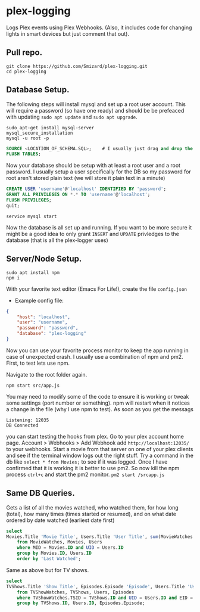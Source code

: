 # plex-logging
Logs Plex events using Plex Webhooks. (Also, it includes code for changing lights in smart devices but just comment that out).

## Pull repo.
```shell
git clone https://github.com/Smizard/plex-logging.git
cd plex-logging
```

## Database Setup.
The following steps will install mysql and set up a root user account. This will require a password (so have one ready) and should be be prefeaced with updating `sudo apt update` and `sudo apt upgrade`.
```shell
sudo apt-get install mysql-server
mysql_secure_installation
mysql -u root -p
```
```SQL
SOURCE <LOCATION_OF_SCHEMA.SQL>;    # I usually just drag and drop the file. You will need to remove the single quotes though
FLUSH TABLES;
```
Now your database should be setup with at least a root user and a root password. I usually setup a user specifically for the DB so my password for root aren't stored plain text (we will store it plain text in a minute)

```SQL
CREATE USER 'username'@'localhost' IDENTIFIED BY 'password';
GRANT ALL PRIVILEGES ON *.* TO 'username'@'localhost';
FLUSH PRIVILEGES;
quit;
```
```shell
service mysql start
```

Now the database is all set up and running. If you want to be more secure it might be a good idea to only grant `INSERT` and `UPDATE` privledges to the database (that is all the plex-logger uses)

## Server/Node Setup.
```shell
sudo apt install npm
npm i
```
With your favorite text editor (Emacs For Life!), create the file `config.json`
* Example config file:
```json
{
    "host": "localhost",
    "user": "username",
    "password": "password",
    "database": "plex-logging"
}
```

Now you can use your favorite process monitor to keep the app running in case of unexpected crash. I usually use a combination of npm and pm2. First, to test lets use npm.

Navigate to the root folder again.
```shell
npm start src/app.js
```

You may need to modify some of the code to ensure it is working or tweak some settings (port number or something). npm will restart when it notices a change in the file (why I use npm to test). As soon as you get the messags
```
Listening: 12035
DB Connected
```

you can start testing the hooks from plex. Go to your plex account home page. Account > Webhooks > Add Webhook add `http://localhost:12035/` to your webhooks. Start a movie from that server on one of your plex clients and see if the terminal window logs out the right stuff. Try a command in the db like `select * from Movies;` to see if it was logged. Once I have confirmed that it is working it is better to use pm2. So now kill the npm process `ctrl+c` and start the pm2 monitor. `pm2 start /srcapp.js`

## Same DB Queries.
Gets a list of all the movies watched, who watched them, for how long (total), how many times (times started or resumed), and on what date ordered by date watched (earliest date first)
```SQL
select
Movies.Title 'Movie Title', Users.Title 'User Title', sum(MovieWatches.Duration) / 3600000 'Total Time Watched(Hours)', count(Movies.ID and Users.ID) 'Watch Counts', max(MovieWatches.StartTime) 'Last Watched'
	from MovieWatches, Movies, Users
	where MID = Movies.ID and UID = Users.ID
	group by Movies.ID, Users.ID
	order by 'Last Watched';
```

Same as above but for TV shows.
```SQL
select
TVShows.Title 'Show Title', Episodes.Episode 'Episode', Users.Title 'User Title', sum(TVShowWatches.Duration) / 3600000 'Total Time Watched(Hours)', count(TVShows.ID and Users.ID) 'Watch Counts'
	from TVShowWatches, TVShows, Users, Episodes
	where TVShowWatches.TSID = TVShows.ID and UID = Users.ID and EID = Episodes.Episode
	group by TVShows.ID, Users.ID, Episodes.Episode;
```
